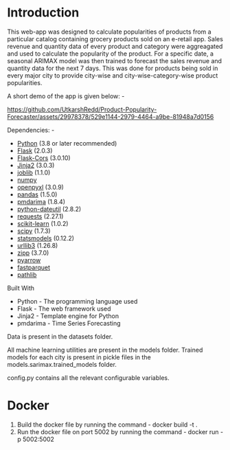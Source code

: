 # Introduction 
This web-app was designed to calculate popularities of products from a particular catalog containing grocery products sold on an e-retail app. Sales revenue and quantity data of every product and category were aggreagated and used to calculate the popularity of the product. For a specific date, a seasonal ARIMAX model was then trained to forecast the sales revenue and quantity data for the next 7 days. This was done for products being sold in every major city to provide city-wise and city-wise-category-wise product popularities.  

A short demo of the app is given below: -

https://github.com/UtkarshRedd/Product-Popularity-Forecaster/assets/29978378/529e1144-2979-4464-a9be-81948a7d0156


Dependencies: -
- [Python](https://www.python.org/) (3.8 or later recommended)
- [Flask](https://flask.palletsprojects.com/en/2.1.x/) (2.0.3)
- [Flask-Cors](https://flask-cors.readthedocs.io/en/latest/) (3.0.10)
- [Jinja2](https://jinja.palletsprojects.com/) (3.0.3)
- [joblib](https://joblib.readthedocs.io/en/latest/) (1.1.0)
- [numpy](https://numpy.org/)
- [openpyxl](https://openpyxl.readthedocs.io/en/stable/) (3.0.9)
- [pandas](https://pandas.pydata.org/) (1.5.0)
- [pmdarima](https://alkaline-ml.com/pmdarima/) (1.8.4)
- [python-dateutil](https://dateutil.readthedocs.io/en/stable/) (2.8.2)
- [requests](https://requests.readthedocs.io/en/latest/) (2.27.1)
- [scikit-learn](https://scikit-learn.org/stable/) (1.0.2)
- [scipy](https://www.scipy.org/) (1.7.3)
- [statsmodels](https://www.statsmodels.org/stable/index.html) (0.12.2)
- [urllib3](https://urllib3.readthedocs.io/en/latest/) (1.26.8)
- [zipp](https://pypi.org/project/zipp/) (3.7.0)
- [pyarrow](https://arrow.apache.org/docs/python/)
- [fastparquet](https://fastparquet.readthedocs.io/en/latest/)
- [pathlib](https://docs.python.org/3/library/pathlib.html)


Built With
- Python - The programming language used
- Flask - The web framework used
- Jinja2 - Template engine for Python
- pmdarima - Time Series Forecasting

Data is present in the datasets folder.

All machine learning utilities are present in the models folder. Trained models for each city is present in pickle files in the models.sarimax.trained_models folder. 

config.py contains all the relevant configurable variables. 

# Docker
1. Build the docker file by running the command - docker build -t <name> .
2. Run the docker file on port 5002 by running the command - docker run -p 5002:5002 <name>
